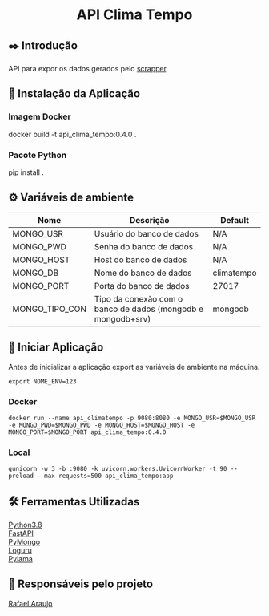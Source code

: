<div align="center"><h1>API Clima Tempo</h1></div>


## ✒️ Introdução
API para expor os dados gerados pelo [scrapper](../scrapper).

## 🔌 Instalação da Aplicação
### Imagem Docker
docker build -t api_clima_tempo:0.4.0 .

### Pacote Python
pip install .

## ⚙️ Variáveis de ambiente
| Nome | Descrição | Default |
|-|-|-|
|MONGO_USR|Usuário do banco de dados|N/A|
|MONGO_PWD|Senha do banco de dados|N/A|
|MONGO_HOST|Host do banco de dados|N/A|
|MONGO_DB|Nome do banco de dados|climatempo|
|MONGO_PORT|Porta do banco de dados|27017|
|MONGO_TIPO_CON|Tipo da conexão com o banco de dados (mongodb e mongodb+srv)|mongodb|

## 📀 Iniciar Aplicação
Antes de inicializar a aplicação export as variáveis de ambiente na máquina.
```shell
export NOME_ENV=123
```

### Docker
```shell
docker run --name api_climatempo -p 9080:8080 -e MONGO_USR=$MONGO_USR -e MONGO_PWD=$MONGO_PWD -e MONGO_HOST=$MONGO_HOST -e MONGO_PORT=$MONGO_PORT api_clima_tempo:0.4.0 
```

### Local
```shell
gunicorn -w 3 -b :9080 -k uvicorn.workers.UvicornWorker -t 90 --preload --max-requests=500 api_clima_tempo:app
```


## 🛠️ Ferramentas Utilizadas
<a href="https://docs.python.org/3.8/">Python3.8</a><br>
<a href="https://fastapi.tiangolo.com/">FastAPI</a><br>
<a href="https://pymongo.readthedocs.io/en/stable/index.html">PyMongo</a><br>
<a href="https://github.com/Delgan/loguru">Loguru</a><br>
<a href="https://pylama.readthedocs.io/en/latest/">Pylama</a><br>

## 🧔 Responsáveis pelo projeto
<p><a href="mailto:bsb.rafaelaraujo@gmail.com.br">Rafael Araujo</a></p>
